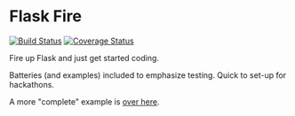 # Flask Fire

[![Build Status](https://travis-ci.org/skytreader/flask-fire.svg?branch=master)](https://travis-ci.org/skytreader/flask-fire)
[![Coverage Status](https://coveralls.io/repos/skytreader/flask-fire/badge.svg?branch=master&service=github)](https://coveralls.io/github/skytreader/flask-fire?branch=master)

Fire up Flask and just get started coding.

Batteries (and examples) included to emphasize testing. Quick to set-up for
hackathons.

A more "complete" example is [over here](https://github.com/skytreader/alexandria).
